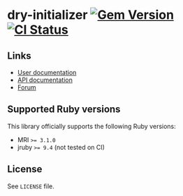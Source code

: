 <!--- this file is synced from dry-rb/template-gem project -->
[gem]: https://rubygems.org/gems/dry-initializer
[actions]: https://github.com/dry-rb/dry-initializer/actions

# dry-initializer [![Gem Version](https://badge.fury.io/rb/dry-initializer.svg)][gem] [![CI Status](https://github.com/dry-rb/dry-initializer/workflows/ci/badge.svg)][actions]

## Links

* [User documentation](https://dry-rb.org/gems/dry-initializer)
* [API documentation](http://rubydoc.info/gems/dry-initializer)
* [Forum](https://discourse.dry-rb.org)

## Supported Ruby versions

This library officially supports the following Ruby versions:

* MRI `>= 3.1.0`
* jruby `>= 9.4` (not tested on CI)

## License

See `LICENSE` file.
